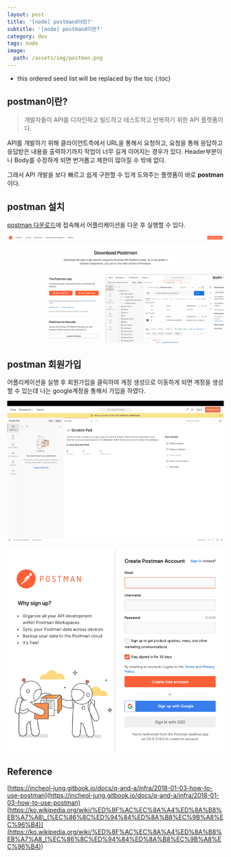 ```yaml
---
layout: post
title: '[node] postmand이란?'
subtitle: '[node] postmand이란?'
category: dev
tags: node
image:
  path: /assets/img/postman.png
---
```


<!-- prettier-ignore -->
* this ordered seed list will be replaced by the toc 
{:toc}

## postman이란?

> 개발자들이 API를 디자인하고 빌드하고 테스트하고 반복하기 위한 API 플랫폼이다.

API를 개발하기 위해 클라이언트측에서 URL을 통해서 요청하고, 요청을 통해 응답하고 응답받은 내용을 출력하기까지 작업이 너무 길게 이어지는 경우가 있다. Header부분이나 Body를 수정하게 되면 번거롭고 제한이 많아질 수 밖에 없다.

그래서 API 개발을 보다 빠르고 쉽게 구현할 수 있게 도와주는 플랫폼이 바로 **postman**이다.

## postman 설치

[postman 다운로드](https://www.postman.com/downloads/)에 접속해서 어플리케이션을 다운 후 실행할 수 있다.

![postman_download_site](/assets/img/development/2022-10-04/postman_download_site.png)

## postman 회원가입

어플리케이션을 실행 후 회원가입을 클릭하여 계정 생성으로 이동하게 되면 계정을 생성할 수 있는데 나는 google계정을 통해서 가입을 하였다.

![create_account_postman](/assets/img/development/2022-10-04/create_account_postman.png)

![register_postman](/assets/img/development/2022-10-04/register_postman.png)

## Reference

[https://incheol-jung.gitbook.io/docs/q-and-a/infra/2018-01-03-how-to-use-postman](https://incheol-jung.gitbook.io/docs/q-and-a/infra/2018-01-03-how-to-use-postman)
[https://ko.wikipedia.org/wiki/%ED%8F%AC%EC%8A%A4%ED%8A%B8%EB%A7%A8\_(%EC%86%8C%ED%94%84%ED%8A%B8%EC%9B%A8%EC%96%B4)](<https://ko.wikipedia.org/wiki/%ED%8F%AC%EC%8A%A4%ED%8A%B8%EB%A7%A8_(%EC%86%8C%ED%94%84%ED%8A%B8%EC%9B%A8%EC%96%B4)>)
